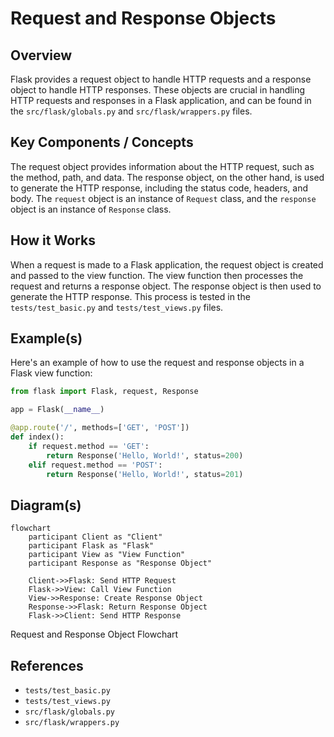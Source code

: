 # Request and Response Objects
## Overview
Flask provides a request object to handle HTTP requests and a response object to handle HTTP responses. These objects are crucial in handling HTTP requests and responses in a Flask application, and can be found in the `src/flask/globals.py` and `src/flask/wrappers.py` files.

## Key Components / Concepts
The request object provides information about the HTTP request, such as the method, path, and data. The response object, on the other hand, is used to generate the HTTP response, including the status code, headers, and body. The `request` object is an instance of `Request` class, and the `response` object is an instance of `Response` class.

## How it Works
When a request is made to a Flask application, the request object is created and passed to the view function. The view function then processes the request and returns a response object. The response object is then used to generate the HTTP response. This process is tested in the `tests/test_basic.py` and `tests/test_views.py` files.

## Example(s)
Here's an example of how to use the request and response objects in a Flask view function:
```python
from flask import Flask, request, Response

app = Flask(__name__)

@app.route('/', methods=['GET', 'POST'])
def index():
    if request.method == 'GET':
        return Response('Hello, World!', status=200)
    elif request.method == 'POST':
        return Response('Hello, World!', status=201)
```
## Diagram(s)
```mermaid
flowchart
    participant Client as "Client"
    participant Flask as "Flask"
    participant View as "View Function"
    participant Response as "Response Object"

    Client->>Flask: Send HTTP Request
    Flask->>View: Call View Function
    View->>Response: Create Response Object
    Response->>Flask: Return Response Object
    Flask->>Client: Send HTTP Response
```
Request and Response Object Flowchart

## References
* `tests/test_basic.py`
* `tests/test_views.py`
* `src/flask/globals.py`
* `src/flask/wrappers.py`